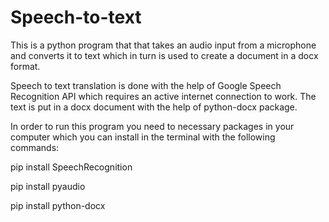 # Speech-to-text

This is a python program that that takes an audio input from a microphone and converts it to text which in turn is used to create a document in a docx format.
 
Speech to text translation is done with the help of Google Speech Recognition API which requires an active internet connection to work. The text is put in a docx document with the help of python-docx package.

In order to run this program you need to necessary packages in your computer which you can install in the terminal with the following commands:

pip install SpeechRecognition

pip install pyaudio

pip install python-docx

